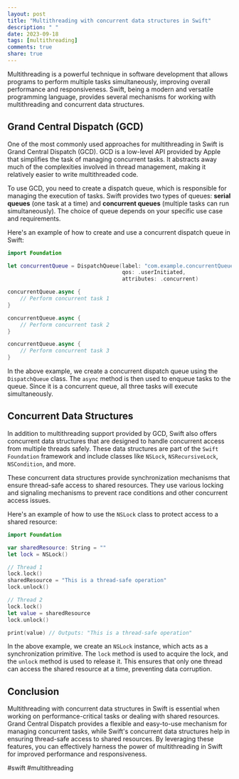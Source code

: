 ```yaml
---
layout: post
title: "Multithreading with concurrent data structures in Swift"
description: " "
date: 2023-09-18
tags: [multithreading]
comments: true
share: true
---
```


Multithreading is a powerful technique in software development that allows programs to perform multiple tasks simultaneously, improving overall performance and responsiveness. Swift, being a modern and versatile programming language, provides several mechanisms for working with multithreading and concurrent data structures.

## Grand Central Dispatch (GCD)

One of the most commonly used approaches for multithreading in Swift is Grand Central Dispatch (GCD). GCD is a low-level API provided by Apple that simplifies the task of managing concurrent tasks. It abstracts away much of the complexities involved in thread management, making it relatively easier to write multithreaded code.

To use GCD, you need to create a dispatch queue, which is responsible for managing the execution of tasks. Swift provides two types of queues: **serial queues** (one task at a time) and **concurrent queues** (multiple tasks can run simultaneously). The choice of queue depends on your specific use case and requirements.

Here's an example of how to create and use a concurrent dispatch queue in Swift:

```swift
import Foundation

let concurrentQueue = DispatchQueue(label: "com.example.concurrentQueue",
                                    qos: .userInitiated,
                                    attributes: .concurrent)

concurrentQueue.async {
    // Perform concurrent task 1
}

concurrentQueue.async {
    // Perform concurrent task 2
}

concurrentQueue.async {
    // Perform concurrent task 3
}
```

In the above example, we create a concurrent dispatch queue using the `DispatchQueue` class. The `async` method is then used to enqueue tasks to the queue. Since it is a concurrent queue, all three tasks will execute simultaneously.

## Concurrent Data Structures

In addition to multithreading support provided by GCD, Swift also offers concurrent data structures that are designed to handle concurrent access from multiple threads safely. These data structures are part of the `Swift Foundation` framework and include classes like `NSLock`, `NSRecursiveLock`, `NSCondition`, and more.

These concurrent data structures provide synchronization mechanisms that ensure thread-safe access to shared resources. They use various locking and signaling mechanisms to prevent race conditions and other concurrent access issues.

Here's an example of how to use the `NSLock` class to protect access to a shared resource:

```swift
import Foundation

var sharedResource: String = ""
let lock = NSLock()

// Thread 1
lock.lock()
sharedResource = "This is a thread-safe operation"
lock.unlock()

// Thread 2
lock.lock()
let value = sharedResource
lock.unlock()

print(value) // Outputs: "This is a thread-safe operation"
```

In the above example, we create an `NSLock` instance, which acts as a synchronization primitive. The `lock` method is used to acquire the lock, and the `unlock` method is used to release it. This ensures that only one thread can access the shared resource at a time, preventing data corruption.

## Conclusion

Multithreading with concurrent data structures in Swift is essential when working on performance-critical tasks or dealing with shared resources. Grand Central Dispatch provides a flexible and easy-to-use mechanism for managing concurrent tasks, while Swift's concurrent data structures help in ensuring thread-safe access to shared resources. By leveraging these features, you can effectively harness the power of multithreading in Swift for improved performance and responsiveness.

#swift #multithreading